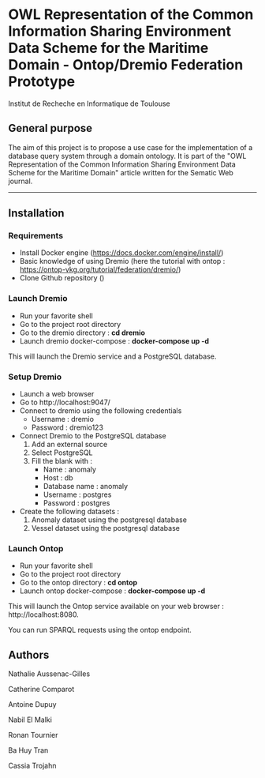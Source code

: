 # OWL Representation of the Common Information Sharing Environment Data Scheme for the Maritime Domain - Ontop/Dremio Federation Prototype

Institut de Recheche en Informatique de Toulouse

## General purpose

The aim of this project is to propose a use case for the implementation of a database query system through a domain ontology. It is part of the "OWL Representation of the Common Information Sharing Environment Data Scheme for the Maritime Domain" article written for the Sematic Web journal.

---

## Installation

### Requirements

- Install Docker engine (https://docs.docker.com/engine/install/)
- Basic knowledge of using Dremio (here the tutorial with ontop : https://ontop-vkg.org/tutorial/federation/dremio/)
- Clone Github repository ()

### Launch Dremio

- Run your favorite shell
- Go to the project root directory
- Go to the dremio directory : **cd dremio**
- Launch dremio docker-compose : **docker-compose up -d**

This will launch the Dremio service and a PostgreSQL database.

### Setup Dremio

- Launch a web browser
- Go to http://localhost:9047/
- Connect to dremio using the following credentials
    - Username : dremio
    - Password : dremio123
- Connect Dremio to the PostgreSQL database
    1. Add an external source
    2. Select PostgreSQL
    3. Fill the blank with :
        - Name : anomaly
        - Host : db
        - Database name : anomaly
        - Username : postgres
        - Password : postgres
- Create the following datasets :
    1. Anomaly dataset using the postgresql database
    2. Vessel dataset using the postgresql database

### Launch Ontop

- Run your favorite shell
- Go to the project root directory
- Go to the ontop directory : **cd ontop**
- Launch ontop docker-compose : **docker-compose up -d**

This will launch the Ontop service available on your web browser : http://localhost:8080.

You can run SPARQL requests using the ontop endpoint.

## Authors

Nathalie Aussenac-Gilles

Catherine Comparot

Antoine Dupuy

Nabil El Malki

Ronan Tournier

Ba Huy Tran

Cassia Trojahn
